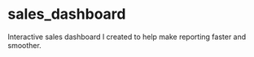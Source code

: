# sales_dashboard
Interactive sales dashboard I created to help make reporting faster and smoother. 
